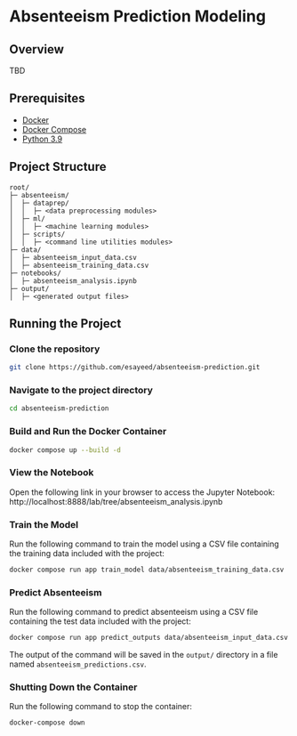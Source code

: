 # Absenteeism Prediction Modeling

## Overview
TBD

## Prerequisites
- [Docker](https://docs.docker.com/get-docker/)
- [Docker Compose](https://docs.docker.com/compose/install/)
- [Python 3.9](https://www.python.org/downloads/)

## Project Structure
```
root/
├─ absenteeism/
│  ├─ dataprep/
│  │  ├─ <data preprocessing modules>
│  ├─ ml/
│  │  ├─ <machine learning modules>
│  ├─ scripts/
│  │  ├─ <command line utilities modules>
├─ data/
│  ├─ absenteeism_input_data.csv
│  ├─ absenteeism_training_data.csv
├─ notebooks/
│  ├─ absenteeism_analysis.ipynb
├─ output/
│  ├─ <generated output files>
```

## Running the Project

### Clone the repository
```bash
git clone https://github.com/esayeed/absenteeism-prediction.git
```
### Navigate to the project directory
```bash
cd absenteeism-prediction
```

### Build and Run the Docker Container
```bash
docker compose up --build -d
```

### View the Notebook
Open the following link in your browser to access the Jupyter Notebook:
http://localhost:8888/lab/tree/absenteeism_analysis.ipynb

### Train the Model
Run the following command to train the model using a CSV file containing the training data included with the project:
```bash
docker compose run app train_model data/absenteeism_training_data.csv
```

### Predict Absenteeism
Run the following command to predict absenteeism using a CSV file containing the test data included with the project:
```bash
docker compose run app predict_outputs data/absenteeism_input_data.csv
```
The output of the command will be saved in the `output/` directory in a file named `absenteeism_predictions.csv`.

### Shutting Down the Container
Run the following command to stop the container:
```bash
docker-compose down
```
